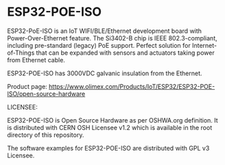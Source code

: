 # ESP32-POE-ISO

ESP32-PoE-ISO is an IoT WIFI/BLE/Ethernet development board with Power-Over-Ethernet feature. The Si3402-B chip is IEEE 802.3-compliant, including pre-standard (legacy) PoE support. Perfect solution for Internet-of-Things that can be expanded with sensors and actuators taking power from Ethernet cable.

ESP32-POE-ISO has 3000VDC galvanic insulation from the Ethernet.


Product page: https://www.olimex.com/Products/IoT/ESP32/ESP32-POE-ISO/open-source-hardware

LICENSEE:

ESP32-POE-ISO is Open Source Hardware as per OSHWA.org definition. It is distributed with CERN OSH Licensee v1.2 which is available in the root directory of this repository.

The software examples for ESP32-POE-ISO are distributed with GPL v3 Licensee.

